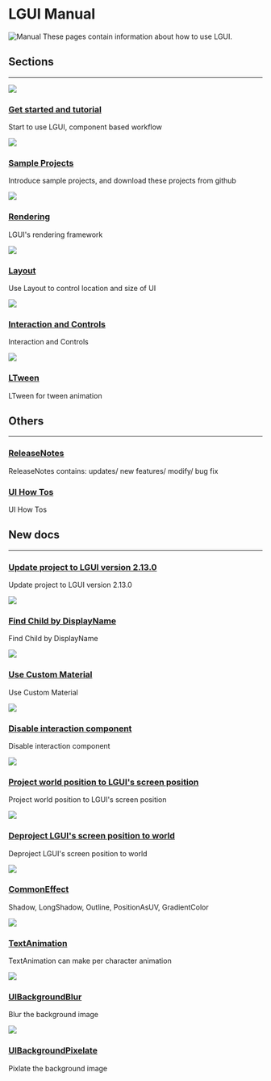 # LGUI Manual
![Manual](SampleProjects/icon.png)
These pages contain information about how to use LGUI.

## Sections

<hr>
<div class="frontpage">

<div class="frontpage-section">
<a href="GetStarted/index.md"><img src="GetStarted/Install/icon.png"></a>
<h3><a href="GetStarted/index.md">Get started and tutorial</a></h3>
<p>Start to use LGUI, component based workflow</p>
</div>

<div class="frontpage-section">
<a href="SampleProjects/index.md"><img src="SampleProjects/icon.png"></a>
<h3><a href="SampleProjects/index.md">Sample Projects</a></h3>
<p>Introduce sample projects, and download these projects from github</p>
</div>

<!-- <div class="frontpage-section">
<a href="UIElementsAndControls/index.md"><img src="UIElementsAndControls/icon.png"></a>
<h3><a href="UIElementsAndControls/index.md">UI elements and controls</a></h3>
<p>How to use LGUI's element and controls</p>
</div> -->

<div class="frontpage-section">
<a href="Rendering/index.md"><img src="Rendering/icon.png"></a>
<h3><a href="Rendering/index.md">Rendering</a></h3>
<p>LGUI's rendering framework</p>
</div>

<div class="frontpage-section">
<a href="Layout/index.md"><img src="../missing.png"></a>
<h3><a href="Layout/index.md">Layout</a></h3>
<p>Use Layout to control location and size of UI</p>
</div>

<div class="frontpage-section">
<a href="InteractionAndControls/index.md"><img src="InteractionAndControls/icon.png"></a>
<h3><a href="InteractionAndControls/index.md">Interaction and Controls</a></h3>
<p>Interaction and Controls</p>
</div>

<!-- 

<div class="frontpage-section">
<a href="LGUIPrefab/index.md"><img src="missing.png"></a>
<h3><a href="LGUIPrefab/index.md">LGUIPrefab</a></h3>
<p>Use LGUIPrefab workflow</p>
</div>

<div class="frontpage-section">
<a href="LGUIPointerEvent/index.md"><img src="missing.png"></a>
<h3><a href="LGUIPointerEvent/index.md">LGUIPointerEvent</a></h3>
<p>LGUIPointerEvent for UI interaction</p>
</div>

<div class="frontpage-section">
<a href="LGUIDrawableEvent/index.md"><img src="missing.png"></a>
<h3><a href="LGUIDrawableEvent/index.md">LGUIDrawableEvent</a></h3>
<p>Introduce how to use LGUIDrawableEvent</p>
</div>
-->

<div class="frontpage-section">
<a href="LTween/index.md"><img src="LTween/GetStarted/icon.png"></a>
<h3><a href="LTween/index.md">LTween</a></h3>
<p>LTween for tween animation</p>
</div>

</div>


## Others
<hr>

<div class="frontpage-others">
<h3><a href="ReleaseNotes/index.md">ReleaseNotes</a></h3>
<p>ReleaseNotes contains: updates/ new features/ modify/ bug fix</p>
</div>

<div class="frontpage-others">
<h3><a href="HowTos/index.md">UI How Tos</a></h3>
<p>UI How Tos</p>
</div>

<!-- <div class="frontpage-others">
<h3><a href="ThanksTo/index.md">ThanksTo...</a></h3>
<p>Thanks to those guys who helped with this plugin</p>
</div> -->


## New docs
<hr>
<div class="frontpage">

<div class="frontpage-section">
<a href="HowTos/UpdateTo2.13.0/index.md"></a>
<h3><a href="HowTos/UpdateTo2.13.0/index.md">Update project to LGUI version 2.13.0</a></h3>
<p>Update project to LGUI version 2.13.0</p>
</div>

<div class="frontpage-section">
<a href="HowTos/FindChildByDisplayName/index.md"><img src="HowTos/FindChildByDisplayName/1.png"></a>
<h3><a href="HowTos/FindChildByDisplayName/index.md">Find Child by DisplayName</a></h3>
<p>Find Child by DisplayName</p>
</div>

<div class="frontpage-section">
<a href="HowTos/CustomMaterial/index.md"><img src="HowTos/CustomMaterial/1.1.png"></a>
<h3><a href="HowTos/CustomMaterial/index.md">Use Custom Material</a></h3>
<p>Use Custom Material</p>
</div>

<div class="frontpage-section">
<a href="InteractionAndControls/UIInteractionGroup/index.md"><img src="InteractionAndControls/UIInteractionGroup/4.png"></a>
<h3><a href="InteractionAndControls/UIInteractionGroup/index.md">Disable interaction component</a></h3>
<p>Disable interaction component</p>
</div>

<div class="frontpage-section">
<a href="HowTos/ProjectWorldToScreen/index.md"><img src="HowTos/ProjectWorldToScreen/3.png"></a>
<h3><a href="HowTos/ProjectWorldToScreen/index.md">Project world position to LGUI's screen position</a></h3>
<p>Project world position to LGUI's screen position</p>
</div>

<div class="frontpage-section">
<a href="HowTos/DeprojectScreenToWorld/index.md"><img src="HowTos/DeprojectScreenToWorld/3.png"></a>
<h3><a href="HowTos/DeprojectScreenToWorld/index.md">Deproject LGUI's screen position to world</a></h3>
<p>Deproject LGUI's screen position to world</p>
</div>

<div class="frontpage-section">
<a href="Rendering/CommonEffect/index.md"><img src="Rendering/CommonEffect/icon.png"></a>
<h3><a href="Rendering/CommonEffect/index.md">CommonEffect</a></h3>
<p>Shadow, LongShadow, Outline, PositionAsUV, GradientColor</p>
</div>

<div class="frontpage-section">
<a href="Rendering/TextAnimation/index.md"><img src="Rendering/TextAnimation/TextAnimation.gif"></a>
<h3><a href="Rendering/TextAnimation/index.md">TextAnimation</a></h3>
<p>TextAnimation can make per character animation</p>
</div>

<div class="frontpage-section">
<a href="Rendering/UIBackgroundBlur/index.md"><img src="Rendering/UIBackgroundBlur/icon.png"></a>
<h3><a href="Rendering/UIBackgroundBlur/index.md">UIBackgroundBlur</a></h3>
<p>Blur the background image</p>
</div>

<div class="frontpage-section">
<a href="Rendering/UIBackgroundPixelate/index.md"><img src="Rendering/UIBackgroundPixelate/icon.png"></a>
<h3><a href="Rendering/UIBackgroundPixelate/index.md">UIBackgroundPixelate</a></h3>
<p>Pixlate the background image</p>
</div>

</div>